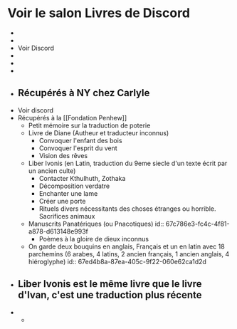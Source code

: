 # Voir le salon Livres de Discord
-
-
- Voir Discord
-
-
-
- Récupérés à NY chez Carlyle
	-
- Voir discord
- Récupérés à la [[Fondation Penhew]]
	- Petit mémoire sur la traduction de poterie
	- Livre de Diane (Autheur et traducteur inconnus)
		- Convoquer l'enfant des bois
		- Convoquer l'esprit du vent
		- Vision des rêves
	- Liber Ivonis (en Latin, traduction du 9eme siecle d'un texte écrit par un ancien culte)
		- Contacter Kthulhuth, Zothaka
		- Décomposition verdatre
		- Enchanter une lame
		- Créer une porte
		- Rituels divers nécessitants des choses étranges ou horrible. Sacrifices animaux
	- Manuscrits Panatériques (ou Pnacotiques)
	  id:: 67c786e3-fc4c-4f81-a878-d613148e993f
		- Poèmes à la gloire de dieux inconnus
	- On garde deux bouquins en anglais, Français et un en latin avec 18 parchemins (6 arabes, 4 latins, 2 ancien français, 1 ancien anglais, 4 hiéroglyphe)
	  id:: 67ed4b8a-87ea-405c-9f22-060e62ca1d2d
- Liber Ivonis est le même livre que le livre d'Ivan, c'est une traduction plus récente
	-
-
	-